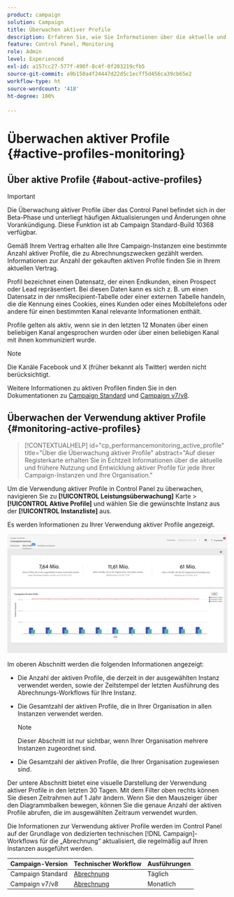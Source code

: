 ```yaml
---
product: campaign
solution: Campaign
title: Überwachen aktiver Profile
description: Erfahren Sie, wie Sie Informationen über die aktuelle und historische Nutzung und Entwicklung aktiver Profile für jede Ihrer Campaign-Instanzen in Echtzeit abrufen.
feature: Control Panel, Monitoring
role: Admin
level: Experienced
exl-id: a157cc27-577f-490f-8c4f-0f203219cfb5
source-git-commit: a9b150a4f24447d22d5c1ecff5d456ca39cb65e2
workflow-type: ht
source-wordcount: '418'
ht-degree: 100%

---
```


# Überwachen aktiver Profile {#active-profiles-monitoring}

## Über aktive Profile {#about-active-profiles}

>[!IMPORTANT]
>
>Die Überwachung aktiver Profile über das Control Panel befindet sich in der Beta-Phase und unterliegt häufigen Aktualisierungen und Änderungen ohne Vorankündigung. Diese Funktion ist ab Campaign Standard-Build 10368 verfügbar.

Gemäß Ihrem Vertrag erhalten alle Ihre Campaign-Instanzen eine bestimmte Anzahl aktiver Profile, die zu Abrechnungszwecken gezählt werden. Informationen zur Anzahl der gekauften aktiven Profile finden Sie in Ihrem aktuellen Vertrag.

Profil bezeichnet einen Datensatz, der einen Endkunden, einen Prospect oder Lead repräsentiert. Bei diesen Daten kann es sich z. B. um einen Datensatz in der nmsRecipient-Tabelle oder einer externen Tabelle handeln, die die Kennung eines Cookies, eines Kunden oder eines Mobiltelefons oder andere für einen bestimmten Kanal relevante Informationen enthält.

Profile gelten als aktiv, wenn sie in den letzten 12 Monaten über einen beliebigen Kanal angesprochen wurden oder über einen beliebigen Kanal mit ihnen kommuniziert wurde.

>[!NOTE]
>
>Die Kanäle Facebook und X (früher bekannt als Twitter) werden nicht berücksichtigt.

Weitere Informationen zu aktiven Profilen finden Sie in den Dokumentationen zu [Campaign Standard](https://experienceleague.adobe.com/docs/campaign-standard/using/profiles-and-audiences/managing-profiles/active-profiles.html?lang=de) und [Campaign v7/v8](https://experienceleague.adobe.com/docs/campaign-classic/using/getting-started/profile-management/about-profiles.html?lang=de#active-profiles).

## Überwachen der Verwendung aktiver Profile {#monitoring-active-profiles}

>[!CONTEXTUALHELP]
>id="cp_performancemonitoring_active_profile"
>title="Über die Überwachung aktiver Profile"
>abstract="Auf dieser Registerkarte erhalten Sie in Echtzeit Informationen über die aktuelle und frühere Nutzung und Entwicklung aktiver Profile für jede Ihrer Campaign-Instanzen und Ihre Organisation."

Um die Verwendung aktiver Profile in Control Panel zu überwachen, navigieren Sie zu **[!UICONTROL Leistungsüberwachung]** Karte > **[!UICONTROL Aktive Profile]** und wählen Sie die gewünschte Instanz aus der **[!UICONTROL Instanzliste]** aus.

Es werden Informationen zu Ihrer Verwendung aktiver Profile angezeigt.

![](assets/active-profiles-graph.png)

Im oberen Abschnitt werden die folgenden Informationen angezeigt:

* Die Anzahl der aktiven Profile, die derzeit in der ausgewählten Instanz verwendet werden, sowie der Zeitstempel der letzten Ausführung des Abrechnungs-Workflows für Ihre Instanz.

* Die Gesamtzahl der aktiven Profile, die in Ihrer Organisation in allen Instanzen verwendet werden.

  >[!NOTE]
  >
  >Dieser Abschnitt ist nur sichtbar, wenn Ihrer Organisation mehrere Instanzen zugeordnet sind.

* Die Gesamtzahl der aktiven Profile, die Ihrer Organisation zugewiesen sind.

Der untere Abschnitt bietet eine visuelle Darstellung der Verwendung aktiver Profile in den letzten 30 Tagen. Mit dem Filter oben rechts können Sie diesen Zeitrahmen auf 1 Jahr ändern. Wenn Sie den Mauszeiger über den Diagrammbalken bewegen, können Sie die genaue Anzahl der aktiven Profile abrufen, die im ausgewählten Zeitraum verwendet wurden.

Die Informationen zur Verwendung aktiver Profile werden im Control Panel auf der Grundlage von dedizierten technischen [!DNL Campaign]-Workflows für die „Abrechnung“ aktualisiert, die regelmäßig auf Ihren Instanzen ausgeführt werden.

| Campaign-Version | Technischer Workflow | Ausführungen |
|  ---  |  ---  |  ---  |
| Campaign Standard | [Abrechnung](https://experienceleague.adobe.com/docs/campaign-standard/using/administrating/application-settings/technical-workflows.html?lang=de) | Täglich |
| Campaign v7/v8 | [Abrechnung](https://experienceleague.adobe.com/docs/campaign-classic/using/automating-with-workflowsadvanced-management/about-technical-workflows.html?lang=de) | Monatlich |
